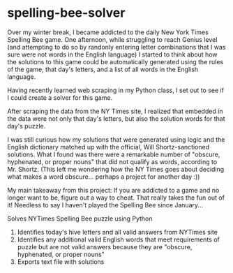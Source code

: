 # spelling-bee-solver
Over my winter break, I became addicted to the daily New York Times Spelling Bee game. One afternoon, while struggling to reach Genius level (and attempting to do so by randonly entering letter combinations that I was sure were not words in the English language) I started to think about how the solutions to this game could be automatically generated using the rules of the game, that day's letters, and a list of all words in the English language.

Having recently learned web scraping in my Python class, I set out to see if I could create a solver for this game.

After scraping the data from the NY Times site, I realized that embedded in the data were not only that day's letters, but also the solution words for that day's puzzle.

I was still curious how my solutions that were generated using logic and the English dictionary matched up with the official, Will Shortz-sanctioned solutions. What I found was there were a remarkable number of "obscure, hyphenated, or proper nouns" that did not qualify as words, according to Mr. Shortz. (This left me wondering how the NY Times goes about deciding what makes a word obscure... perhaps a project for another day :))

My main takeaway from this project: If you are addicted to a game and no longer want to be, figure out a way to cheat. That really takes the fun out of it! Needless to say I haven't played the Spelling Bee since January...

Solves NYTimes Spelling Bee puzzle using Python
1. Identifies today's hive letters and all valid answers from NYTimes site
2. Identifies any additional valid English words that meet requirements of puzzle but are not valid answers because they are "obscure, hyphenated, or proper nouns"
3. Exports text file with solutions
